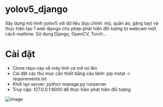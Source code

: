 # yolov5_django
Xây dựng mô hình yolov5 với dữ liệu (tùy chỉnh: mũ, quần áo, găng tay) và thực hiện tạo 1 web django cho phép phát hiện đối tượng từ webcam một cách realtime. Sử dụng Django, OpenCV, Torch...

# Cài đặt
- Clone repo này về máy tính và mở nó lên
- Cài đặt các thư mục cần thiết bằng câu lệnh: pip instal -r requirements.txt
- Khởi tạo server: python manage.py runserver
- Truy cập: 127.0.0.1:8000 để thực hiện phát hiện đối tượng

![image](https://github.com/namchuminh/yolov5_django/assets/41958727/c6a16512-98e8-460d-964c-769336e45940)
